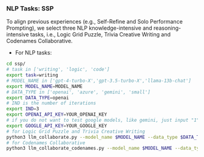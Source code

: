 ### NLP Tasks: SSP

To align previous experiences (e.g., Self-Refine and Solo Performance Prompting), we select three NLP
knowledge-intensive and reasoning-intensive tasks, i.e., Logic Grid Puzzle, Trivia Creative Writing and Codenames
Collaborative.

- For NLP tasks:

```bash
cd ssp/
# task in ['writing', 'logic', 'code']
export task=writing
# MODEL_NAME in ['gpt-4-turbo-X','gpt-3.5-turbo-X','llama-13b-chat']
export MODEL_NAME=MODEL_NAME
# DATA_TYPE in ['openai', 'azure', 'gemini', 'small']
export DATA_TYPE=openai
# IND is the number of iterations
export IND=3
export OPENAI_API_KEY=YOUR_OPENAI_KEY
# if you do not want to test google models, like gemini, just input "1".
export GOOGLE_API_KEY=YOUR_GOOGLE_KEY
# for Logic Grid Puzzle and Trivia Creative Writing
python3 llm_collaborate.py --model_name $MODEL_NAME --data_type $DATA_TYPE --method collaborate --ind $IND
# for Codenames Collaborative
python3 llm_collaborate_codenames.py --model_name $MODEL_NAME --data_type $DATA_TYPE --method collaborate --ind $IND
```
